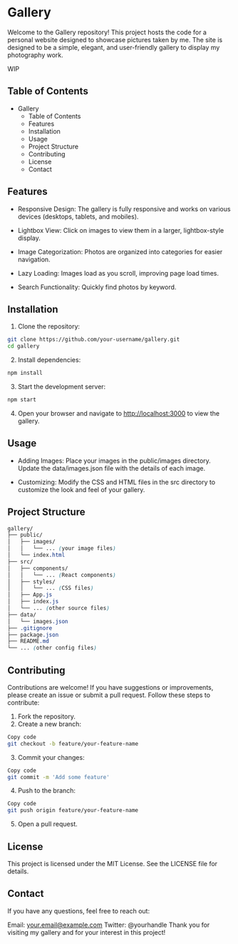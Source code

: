 # Gallery

Welcome to the Gallery repository! This project hosts the code for a personal website designed to showcase pictures taken by me. The site is designed to be a simple, elegant, and user-friendly gallery to display my photography work.

WIP

## Table of Contents

- Gallery
  - Table of Contents
  - Features
  - Installation
  - Usage
  - Project Structure
  - Contributing
  - License
  - Contact

## Features

- Responsive Design: The gallery is fully responsive and works on various devices (desktops, tablets, and mobiles).

- Lightbox View: Click on images to view them in a larger, lightbox-style display.
- Image Categorization: Photos are organized into categories for easier navigation.
- Lazy Loading: Images load as you scroll, improving page load times.
- Search Functionality: Quickly find photos by keyword.

## Installation

1. Clone the repository:

```sh
git clone https://github.com/your-username/gallery.git
cd gallery
```

2. Install dependencies:

```sh
npm install
```

3. Start the development server:

```sh
npm start
```

4. Open your browser and navigate to <http://localhost:3000> to view the gallery.

## Usage

- Adding Images: Place your images in the public/images directory. Update the data/images.json file with the details of each image.

- Customizing: Modify the CSS and HTML files in the src directory to customize the look and feel of your gallery.

## Project Structure

```scss
gallery/
├── public/
│   ├── images/
│   │   └── ... (your image files)
│   └── index.html
├── src/
│   ├── components/
│   │   └── ... (React components)
│   ├── styles/
│   │   └── ... (CSS files)
│   ├── App.js
│   ├── index.js
│   └── ... (other source files)
├── data/
│   └── images.json
├── .gitignore
├── package.json
├── README.md
└── ... (other config files)
```

## Contributing

Contributions are welcome! If you have suggestions or improvements, please create an issue or submit a pull request. Follow these steps to contribute:

1. Fork the repository.
2. Create a new branch:

```sh
Copy code
git checkout -b feature/your-feature-name
```

3. Commit your changes:

```sh
Copy code
git commit -m 'Add some feature'
```

4. Push to the branch:

```sh
Copy code
git push origin feature/your-feature-name
```

5. Open a pull request.

## License

This project is licensed under the MIT License. See the LICENSE file for details.

## Contact

If you have any questions, feel free to reach out:

Email: <your.email@example.com>
Twitter: @yourhandle
Thank you for visiting my gallery and for your interest in this project!
